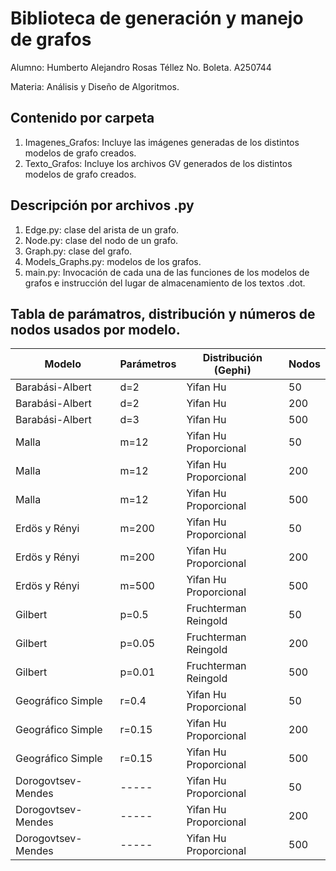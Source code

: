 # Biblioteca de generación y manejo de grafos

Alumno: Humberto Alejandro Rosas Téllez
No. Boleta. A250744

Materia: Análisis y Diseño de Algoritmos.

## Contenido por carpeta

1) Imagenes_Grafos: Incluye las imágenes generadas de los distintos modelos de grafo creados.
2) Texto_Grafos: Incluye los archivos GV generados de los distintos modelos de grafo creados.

## Descripción por archivos .py

1) Edge.py: clase del arista de un grafo.
2) Node.py: clase del nodo de un grafo.
3) Graph.py: clase del grafo.
4) Models_Graphs.py: modelos de los grafos.
5) main.py: Invocación de cada una de las funciones de los modelos de grafos e instrucción del lugar de almacenamiento de los textos .dot.

## Tabla de parámatros, distribución y números de nodos usados por modelo.

| Modelo | Parámetros | Distribución (Gephi) | Nodos
| -------- | ------- | ------- | ------- | 
| Barabási-Albert | d=2 | Yifan Hu | 50
| Barabási-Albert | d=2 | Yifan Hu | 200
| Barabási-Albert | d=3 | Yifan Hu | 500
| Malla | m=12 | Yifan Hu Proporcional | 50
| Malla | m=12 | Yifan Hu Proporcional | 200
| Malla | m=12 | Yifan Hu Proporcional | 500
| Erdös y Rényi | m=200 | Yifan Hu Proporcional | 50
| Erdös y Rényi | m=200 | Yifan Hu Proporcional | 200
| Erdös y Rényi | m=500 | Yifan Hu Proporcional | 500
| Gilbert | p=0.5 | Fruchterman Reingold | 50
| Gilbert | p=0.05 | Fruchterman Reingold | 200
| Gilbert | p=0.01 | Fruchterman Reingold | 500
| Geográfico Simple | r=0.4 | Yifan Hu Proporcional | 50
| Geográfico Simple | r=0.15 | Yifan Hu Proporcional | 200
| Geográfico Simple | r=0.15 | Yifan Hu Proporcional | 500
| Dorogovtsev-Mendes | ----- | Yifan Hu Proporcional | 50
| Dorogovtsev-Mendes | ----- | Yifan Hu Proporcional | 200
| Dorogovtsev-Mendes | ----- | Yifan Hu Proporcional | 500
